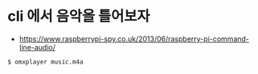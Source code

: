 # cli 에서 음악을 틀어보자
 - https://www.raspberrypi-spy.co.uk/2013/06/raspberry-pi-command-line-audio/

```bash
$ omxplayer music.m4a
```
